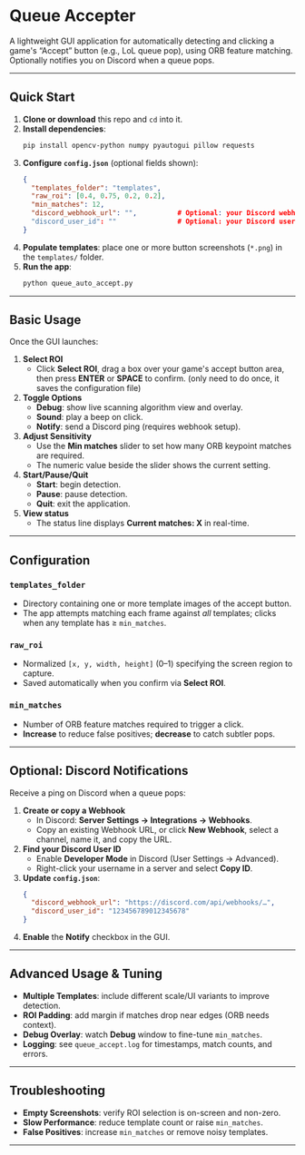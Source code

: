 # Queue Accepter

A lightweight GUI application for automatically detecting and clicking a game's “Accept” button (e.g., LoL queue pop), using ORB feature matching. Optionally notifies you on Discord when a queue pops.

---

## Quick Start

1. **Clone or download** this repo and `cd` into it.  
2. **Install dependencies**:
   ```bash
   pip install opencv-python numpy pyautogui pillow requests
   ```
3. **Configure `config.json`** (optional fields shown):
   ```json
   {
     "templates_folder": "templates",
     "raw_roi": [0.4, 0.75, 0.2, 0.2],
     "min_matches": 12,
     "discord_webhook_url": "",          # Optional: your Discord webhook URL
     "discord_user_id": ""               # Optional: your Discord user ID
   }
   ```
4. **Populate templates**: place one or more button screenshots (`*.png`) in the `templates/` folder.  
5. **Run the app**:
   ```bash
   python queue_auto_accept.py
   ```

---

## Basic Usage

Once the GUI launches:

1. **Select ROI**  
   - Click **Select ROI**, drag a box over your game's accept button area, then press **ENTER** or **SPACE** to confirm. (only need to do once, it saves the configuration file) 
2. **Toggle Options**  
   - **Debug**: show live scanning algorithm view and overlay.  
   - **Sound**: play a beep on click.  
   - **Notify**: send a Discord ping (requires webhook setup).  
3. **Adjust Sensitivity**  
   - Use the **Min matches** slider to set how many ORB keypoint matches are required.  
   - The numeric value beside the slider shows the current setting.  
4. **Start/Pause/Quit**  
   - **Start**: begin detection.  
   - **Pause**: pause detection.  
   - **Quit**: exit the application.  
5. **View status**  
   - The status line displays **Current matches: X** in real-time.

---

## Configuration

### `templates_folder`
- Directory containing one or more template images of the accept button.  
- The app attempts matching each frame against *all* templates; clicks when any template has ≥ `min_matches`.

### `raw_roi`
- Normalized `[x, y, width, height]` (0–1) specifying the screen region to capture.  
- Saved automatically when you confirm via **Select ROI**.

### `min_matches`
- Number of ORB feature matches required to trigger a click.  
- **Increase** to reduce false positives; **decrease** to catch subtler pops.

---

## Optional: Discord Notifications

Receive a ping on Discord when a queue pops:

1. **Create or copy a Webhook**  
   - In Discord: **Server Settings → Integrations → Webhooks**.  
   - Copy an existing Webhook URL, or click **New Webhook**, select a channel, name it, and copy the URL.  
2. **Find your Discord User ID**  
   - Enable **Developer Mode** in Discord (User Settings → Advanced).  
   - Right-click your username in a server and select **Copy ID**.  
3. **Update `config.json`**:  
   ```json
   {
     "discord_webhook_url": "https://discord.com/api/webhooks/…",
     "discord_user_id": "123456789012345678"
   }
   ```  
4. **Enable** the **Notify** checkbox in the GUI.

---

## Advanced Usage & Tuning

- **Multiple Templates**: include different scale/UI variants to improve detection.  
- **ROI Padding**: add margin if matches drop near edges (ORB needs context).  
- **Debug Overlay**: watch **Debug** window to fine-tune `min_matches`.  
- **Logging**: see `queue_accept.log` for timestamps, match counts, and errors.

---

## Troubleshooting

- **Empty Screenshots**: verify ROI selection is on-screen and non-zero.  
- **Slow Performance**: reduce template count or raise `min_matches`.  
- **False Positives**: increase `min_matches` or remove noisy templates.

---